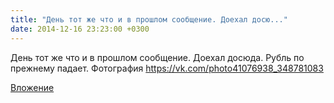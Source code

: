 ```yaml
---
title: "День тот же что и в прошлом сообщение. Доехал досю..."
date: 2014-12-16 23:23:00 +0300
---
```


День тот же что и в прошлом сообщение. Доехал досюда. Рубль по прежнему падает.
Фотография
https://vk.com/photo41076938_348781083

[Вложение](https://vk.com/photo41076938_348781083)
